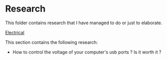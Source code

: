 # Research
This folder contains research that I have managed to do or just to elaborate.

[Electrical](ELECTRICAL/README.md)

This section contains the following research:
- How to control the voltage of your computer's usb ports ? Is it worth it ?

